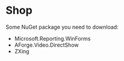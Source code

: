 # Shop
Some NuGet package you need to download:
- Microsoft.Reporting.WinForms
- AForge.Video.DirectShow
- ZXing
